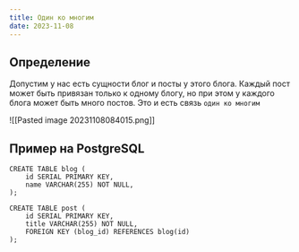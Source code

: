 ```yaml
---
title: Один ко многим
date: 2023-11-08
---
```

## Определение
Допустим у нас есть сущности блог и посты у этого блога. Каждый пост может быть привязан только к одному блогу, но при этом у каждого блога может быть много постов. Это и есть связь `один ко многим`

![[Pasted image 20231108084015.png]]

## Пример на PostgreSQL
```postgresql
CREATE TABLE blog (
    id SERIAL PRIMARY KEY,
    name VARCHAR(255) NOT NULL,
);

CREATE TABLE post (
    id SERIAL PRIMARY KEY,
    title VARCHAR(255) NOT NULL,
    FOREIGN KEY (blog_id) REFERENCES blog(id)
);
```